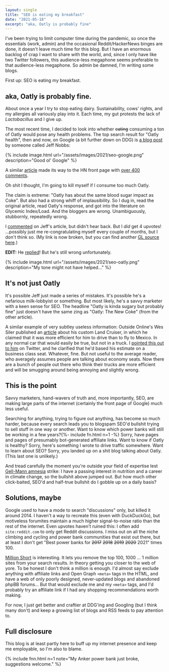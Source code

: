 ```yaml
---
layout: single
title: "SEO is eating my breakfast"
date: "2021-05-18"
excerpt: "aka, Oatly is probably fine"
---
```


I've been trying to limit computer time during the pandemic, so once the essentials (work, admin) and the occasional Reddit/HackerNews binges are done, it doesn't leave much time for this blog. But I have an enormous backlog of crap I want to share with the world, and, since I only have like two Twitter followers, this audience-less megaphone seems preferable to that audience-less megaphone. So admin be damned, I'm writing some blogs.

First up: SEO is eating my breakfast.

## aka, Oatly is probably fine.

About once a year I try to stop eating dairy. Sustainability, cows' rights, and my allergies all variously play into it. Each time, my gut protests the lack of _Lactobacillus_ and I give up.

The most recent time, I decided to look into whether ~~eating~~ consuming a ton of Oatly would pose any health problems. The top search result for "Oatly health", then and now, on Google (a bit further down on DDG) is [a blog post](https://www.jeffnobbs.com/posts/oatly-responds-in-defense-of-its-ingredients) by someone called Jeff Nobbs:

{% include image.html url="/assets/images/2021/seo-google.png" description="Good ol' Google" %}

A similar [article](https://every.to/almanack/oatly-the-new-coke-821556) made its way to the HN front page with [over 400 comments](https://news.ycombinator.com/item?id=24090492).

Oh shit I thought, I'm going to kill myself if I consume too much Oatly.

The claim is extreme: "Oatly has about the same blood sugar impact as Coke". But also had a strong whiff of implausibility. So I dug in, read the original article, read Oatly's response, and got into the literature on Glycemic Index/Load. And the bloggers are wrong. Unambiguously, stubbornly, repeatedly wrong.

I [commented](http://disq.us/p/2b2fcxe) on Jeff's article, but didn't hear back. But I _did_ get 4 upvotes! ...possibly just me re-congratulating myself every couple of months, but I don't think so. (My link is now broken, but you can find another [GL source here](https://extension.oregonstate.edu/sites/default/files/documents/1/glycemicindex.pdf).)

**EDIT:** He [replied](http://disq.us/p/2h3unmq)! But he's still wrong unfortunately.

{% include image.html url="/assets/images/2021/seo-oatly.png" description="My tone might not have helped..." %}

## It's not just Oatly
It's possible Jeff just made a series of mistakes. It's possible he's a nefarious milk-lobbyist or something. But most likely, he's a savvy marketer with a keen sense for SEO. The headline "Oatly is kinda sugary but probably fine" just doesn't have the same zing as "Oatly: The New Coke" (from the other article).

A similar example of very subtley useless information: Outside Online's Wes Siler published an [article](https://www.outsideonline.com/2416121/2020-toyota-land-cruiser-suv-custom-modification) about his custom Land Cruiser, in which he claimed that it was more efficient for him to drive than to fly to Mexico. In any normal car that would easily be true, but not in a truck. I [pointed this out to him](https://twitter.com/chrisarderne/status/1325865186859905024) on Twitter, and he clarified that he'd based his estimate on a business class seat. Whatever, fine. But not useful to the average reader, who averagely assumes people are talking about economy seats. Now there are a bunch of people out there who think their trucks are more efficient and will be smugging around being annoying and slightly wrong.

## This is the point
Savvy marketers, hand-wavers of truth and, more importantly, SEO, are making large parts of the internet (certainly the front page of Google) much less useful.

Searching for anything, trying to figure out anything, has become so much harder, because every search leads you to blogspam SEO'd bullshit trying to sell stuff in one way or another. Want to know which power banks will still be working in a few years?{%- include fn.html n=1 -%} Sorry, have pages and pages of presumably bot-generated affiliate links. Want to know if Oatly is healthy? Sorry, here's something I wrote to drive traffic somewhere. Want to learn about SEO? Sorry, you landed up on a shit blog talking about Oatly. (This last one is unlikely.)

And tread carefully the moment you're outside your field of expertise lest [Gell-Mann amnesia](https://en.wikipedia.org/wiki/Michael_Crichton#GellMannAmnesiaEffect) strike: I have a passing interest in nutrition and a career in climate change, so the bullshit above jumped out. But how much other click-baited, SEO'd and half-true bullshit do I gobble up on a daily basis?

## Solutions, maybe
Google used to have a mode to search "discussions" only, but killed it around 2014. I haven't a way to recreate this (even with DuckDuckGo), but motiveless forumites maintain a much higher signal-to-noise ratio than the rest of the internet. Even upvotes haven't ruined this: I often add `site:reddit.com` to only get Reddit discussions. I miss out on all the niche climbing and cycling and power bank communities that exist out there, but at least I don't get "Best power banks for ~~2017~~ ~~2018~~ ~~2019~~ ~~2020~~ 2021" times 100.

[Million Short](https://millionshort.com/) is interesting. It lets you remove the top 100, 1000 ... 1 million sites from your search results. In theory getting you closer to the web of yore. To be honest I don't think a million is enough. I'd almost say exclude anything with affiliate links and Open Graph `<meta>` tags in the HTML, and have a web of only poorly designed, never-updated blogs and abandoned phpBB forums... But that would exclude me and my `<meta>` tags, and I'd probably try an affiliate link if I had any shopping recommendations worth making.

For now, I just get better and craftier at DDG'ing and Googling (but I think many don't) and keep a growing list of blogs and RSS feeds to pay attention to.

## Full disclosure
This blog is at least partly here to buff up my internet presence and keep me employable, so I'm also to blame.

{% include fnn.html n=1 note="My Anker power bank just broke, suggestions welcome." %}
